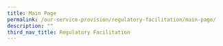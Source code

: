 ```yaml
---
title: Main Page
permalink: /our-service-provision/regulatory-facilitation/main-page/
description: ""
third_nav_title: Regulatory Facilitation
---
```


